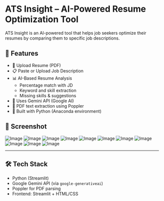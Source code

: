 # ATS Insight – AI-Powered Resume Optimization Tool

ATS Insight is an AI-powered tool that helps job seekers optimize their resumes by comparing them to specific job descriptions.

## 🚀 Features

- 📄 Upload Resume (PDF)
- 📋 Paste or Upload Job Description
- 📊 AI-Based Resume Analysis
  - Percentage match with JD
  - Keyword and skill extraction
  - Missing skills & suggestions
- 🧠 Uses Gemini API (Google AI)
- 📎 PDF text extraction using Poppler
- 🐍 Built with Python (Anaconda environment)

## 📸 Screenshot
![Image](https://github.com/user-attachments/assets/ab19a8dd-3d8a-4c1a-a07c-ff4864e0f45b)
![Image](https://github.com/user-attachments/assets/43cf2878-70a4-4d8c-9b6e-d285f039213a)
![Image](https://github.com/user-attachments/assets/7600b6e7-eb5f-475b-bdc1-9b29bcec6b85)
![Image](https://github.com/user-attachments/assets/7207b30c-10c2-4b29-96d1-2cddcaa86418)
![Image](https://github.com/user-attachments/assets/60559244-adbb-48f3-9bed-de6577dc6aa8)
![Image](https://github.com/user-attachments/assets/f3eb252b-0221-445a-be29-98810f6aed3c)
![Image](https://github.com/user-attachments/assets/208f4bd0-a787-405b-8b8f-6ce0d3f0d77b)
![Image](https://github.com/user-attachments/assets/8517cbd8-8e5a-40b0-aabd-50a9becd3897)
![Image](https://github.com/user-attachments/assets/b1026888-3c74-4453-92a2-bfafa2d7e91c)
![Image](https://github.com/user-attachments/assets/06681987-787a-4b08-838d-5aacdc940398)
![Image](https://github.com/user-attachments/assets/5707f577-6455-49ed-8be5-6f3fc118508c)

---

## 🛠️ Tech Stack

- Python (Streamlit)
- Google Gemini API (via `google-generativeai`)
- Poppler for PDF parsing
- Frontend: Streamlit + HTML/CSS


